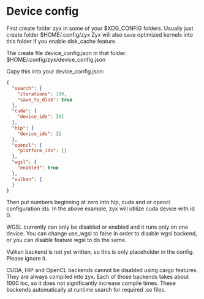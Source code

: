 # Device config

First create folder zyx in some of your $XDG_CONFIG folders.
Usually just create folder $HOME/.config/zyx
Zyx will also save optimized kernels into this folder if you enable disk_cache feature.

The create file device_config.json in that folder. $HOME/.config/zyx/device_config.json

Copy this into your device_config.json:
```json
{
  "search": {
    "iterations": 100,
    "save_to_disk": true
  },
  "cuda": {
    "device_ids": [0]
  },
  "hip": {
    "device_ids": []
  },
  "opencl": {
    "platform_ids": []
  },
  "wgsl": {
    "enabled": true
  },
  "vulkan": {
  }
}
```
Then put numbers beginning at zero into hip, cuda and or opencl configuration ids. In the above example, zyx will utilize cuda device with id 0.

WGSL currently can only be disabled or enabled and it runs only on one device. You can change use_wgsl to false in order to disable wgsl backend, or you can disable feature wgsl to do the same.

Vulkan backend is not yet written, so this is only placeholder in the config. Please ignore it.

CUDA, HIP and OpenCL backends cannot be disabled using cargo features. They are always compiled into zyx. Each of those backends takes about 1000 loc, so it does not significantly increase compile times. These backends automatically at runtime search for required .so files.

